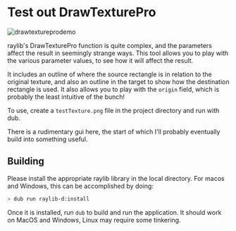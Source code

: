 # Test out DrawTexturePro

![drawtextureprodemo](https://user-images.githubusercontent.com/580778/193171951-d276d7b0-1dd9-415e-853c-4a504e804995.png)

raylib's DrawTexturePro function is quite complex, and the parameters affect the result in seemingly strange ways. This tool allows you to play with the various parameter values, to see how it will affect the result.

It includes an outline of where the source rectangle is in relation to the original texture, and also an outline in the target to show how the destination rectangle is used. It also allows you to play with the `origin` field, which is probably the least intuitive of the bunch!

To use, create a `testTexture.png` file in the project directory and run with dub.

There is a rudimentary gui here, the start of which I'll probably eventually build into something useful.

## Building

Please install the appropriate raylib library in the local directory. For macos and Windows, this can be accomplished by doing:

```sh
> dub run raylib-d:install
```

Once it is installed, run `dub` to build and run the application. It should work on MacOS and Windows, Linux may require some tinkering.

